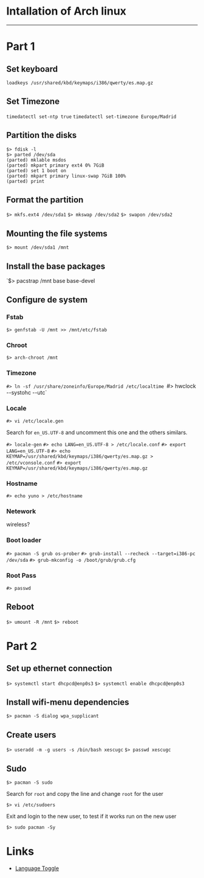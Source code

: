 # Intallation of Arch linux

---

# Part 1

## Set keyboard

`loadkeys /usr/shared/kbd/keymaps/i386/qwerty/es.map.gz`

## Set Timezone

`timedatectl set-ntp true`
`timedatectl set-timezone Europe/Madrid`

## Partition the disks

```
$> fdisk -l
$> parted /dev/sda
(parted) mklable msdos
(parted) mkpart primary ext4 0% 7GiB
(parted) set 1 boot on
(parted) mkpart primary linux-swap 7GiB 100%
(parted) print
```

## Format the partition

`$> mkfs.ext4 /dev/sda1`
`$> mkswap /dev/sda2`
`$> swapon /dev/sda2`

## Mounting the file systems

`$> mount /dev/sda1 /mnt`

## Install the base packages

`$> pacstrap /mnt base base-devel

## Configure de system

### Fstab

`$> genfstab -U /mnt >> /mnt/etc/fstab`

### Chroot

`$> arch-chroot /mnt`

### Timezone

`#> ln -sf /usr/share/zoneinfo/Europe/Madrid /etc/localtime
`#> hwclock --systohc --utc`

### Locale

`#> vi /etc/locale.gen`

Search for `en_US.UTF-8` and uncomment this one and the others similars.

`#> locale-gen`
`#> echo LANG=en_US.UTF-8 > /etc/locale.conf`
`#> export LANG=en_US.UTF-8`
`#> echo KEYMAP=/usr/shared/kbd/keymaps/i386/qwerty/es.map.gz > /etc/vconsole.conf`
`#> export KEYMAP=/usr/shared/kbd/keymaps/i386/qwerty/es.map.gz`

### Hostname

`#> echo yuno > /etc/hostname`

### Netework

wireless?

### Boot loader

`#> pacman -S grub os-prober`
`#> grub-install --recheck --target=i386-pc /dev/sda`
`#> grub-mkconfig -o /boot/grub/grub.cfg`

### Root Pass

`#> passwd`

## Reboot

`$> umount -R /mnt`
`$> reboot`

# Part 2

## Set up ethernet connection

`$> systemctl start dhcpcd@enp0s3`
`$> systemctl enable dhcpcd@enp0s3`

## Install wifi-menu dependencies

`$> pacman -S dialog wpa_supplicant`

## Create users

`$> useradd -m -g users -s /bin/bash xescugc`
`$> passwd xescugc`

## Sudo

`$> pacman -S sudo`

Search for `root` and copy the line and change `root` for the user

`$> vi /etc/sudoers`

Exit and login to the new user, to test if it works run on the new user

`$> sudo pacman -Sy`

# Links

* [Language Toggle](http://docs.slackware.com/howtos:window_managers:keyboard_layout_in_i3)

